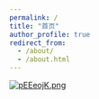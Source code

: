 ```yaml
---
permalink: /
title: "首页"
author_profile: true
redirect_from: 
  - /about/
  - /about.html
---
```


<a href="https://muyuyv233-muyuyvwzwb.gitblog.xyz/"><img src="https://s21.ax1x.com/2025/01/24/pEEeojK.png" alt="pEEeojK.png" border="0" /></a>

